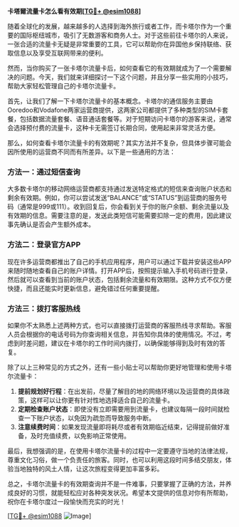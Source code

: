 **卡塔爾流量卡怎么看有效期[[TG💪+ @esim1088](https://t.me/s/esim1088)]**

随着全球化的发展，越来越多的人选择到海外旅行或者工作，而卡塔尔作为一个重要的国际枢纽城市，吸引了无数游客和商务人士。对于这些前往卡塔尔的人来说，一张合适的流量卡无疑是非常重要的工具，它可以帮助你在异国他乡保持联络、获取信息以及享受互联网带来的便利。

然而，当你购买了一张卡塔尔流量卡后，如何查看它的有效期就成为了一个需要解决的问题。今天，我们就来详细探讨一下这个问题，并且分享一些实用的小技巧，帮助大家轻松管理自己的卡塔尔流量卡。

首先，让我们了解一下卡塔尔流量卡的基本概念。卡塔尔的通信服务主要由Ooredoo和Vodafone两家运营商提供，这两家公司都提供了多种类型的SIM卡套餐，包括数据流量套餐、语音通话套餐等。对于短期访问卡塔尔的游客来说，通常会选择预付费的流量卡，这种卡无需签订长期合同，使用起来非常灵活方便。

那么，如何查看卡塔尔流量卡的有效期呢？其实方法并不复杂，但具体步骤可能会因所使用的运营商不同而有所差异。以下是一些通用的方法：

### 方法一：通过短信查询
大多数卡塔尔的移动网络运营商都支持通过发送特定格式的短信来查询账户状态和剩余有效期。例如，你可以尝试发送“BALANCE”或“STATUS”到运营商的服务号码（通常是999或111）。收到回复后，你会看到关于你的账户余额、剩余流量以及有效期的信息。需要注意的是，发送此类短信可能需要扣除一定的费用，因此建议事先确认是否会产生额外成本。

### 方法二：登录官方APP
现在许多运营商都推出了自己的手机应用程序，用户可以通过下载并安装这些APP来随时随地查看自己的账户详情。打开APP后，按照提示输入手机号码进行登录，然后就可以查看到当前的账户状态，包括剩余流量和有效期限。这种方式不仅方便快捷，而且还能实时更新信息，避免错过任何重要提醒。

### 方法三：拨打客服热线
如果你不太熟悉上述两种方式，也可以直接拨打运营商的客服热线寻求帮助。客服人员会根据你的电话号码为你查询相关信息，并告知你具体的使用情况。不过，考虑到时差问题，建议在卡塔尔的工作时间内拨打，以确保能够得到及时有效的答复。

除了以上三种常见的方式之外，还有一些小贴士可以帮助你更好地管理和使用卡塔尔流量卡：

1. **提前规划好行程**：在出发前，尽量了解目的地的网络环境以及运营商的具体政策，这样可以让你更有针对性地选择适合自己的流量卡。
2. **定期检查账户状态**：即使没有立即需要用到流量卡，也建议每隔一段时间就检查一下账户状态，以免因为疏忽而导致服务中断。
3. **注意续费时间**：如果发现流量即将耗尽或者有效期临近结束，记得提前做好准备，及时充值续费，以免影响正常使用。

最后，我想强调的是，在使用卡塔尔流量卡的过程中一定要遵守当地的法律法规，尊重文化习俗，做一个负责任的旅客。同时，也可以利用这段时间多结交朋友，体验当地独特的风土人情，让这次旅程变得更加丰富多彩。

总之，卡塔尔流量卡的有效期查询并不是一件难事，只要掌握了正确的方法，并养成良好的习惯，就能轻松应对各种突发状况。希望本文提供的信息对你有所帮助，祝你在卡塔尔度过一段愉快而充实的时光！

[[TG💪+ @esim1088](https://t.me/s/esim1088) ![Image](https://i.postimg.cc/4NQfJmqS/Snipaste-2025-05-13-00-14-12.png)]
